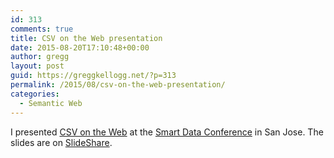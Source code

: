 ```yaml
---
id: 313
comments: true
title: CSV on the Web presentation
date: 2015-08-20T17:10:48+00:00
author: gregg
layout: post
guid: https://greggkellogg.net/?p=313
permalink: /2015/08/csv-on-the-web-presentation/
categories:
  - Semantic Web
---
```

I presented [CSV on the Web](http://www.w3.org/2013/csvw/wiki/Main_Page) at the [Smart Data Conference](http://smartdata2015.dataversity.net) in San Jose. The slides are on [SlideShare](http://www.slideshare.net/gkellogg1/tabular-data-on-the-web).